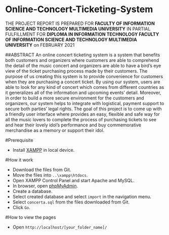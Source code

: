 # Online-Concert-Ticketing-System

THE PROJECT REPORT IS PREPARED FOR **FACULTY OF INFORMATION SCIENCE AND TECHNOLOGY MULTIMEDIA UNIVERSITY** IN PARTIAL FULFILLMENT FOR **DIPLOMA IN INFORMATION TECHNOLOGY FACULTY OF INFORMATION SCIENCE AND TECHNOLOGY MULTIMEDIA UNIVERSITY** on FEBRUARY 2021

##ABSTRACT
An online concert ticketing system is a system that benefits both customers and organizers where customers are able to comprehend the detail of the music concert and organizers are able to have a bird’s eye view of the ticket purchasing process made by their customers. The purpose of us creating this system is to provide convenience for customers when they are purchasing a concert ticket. By using our system, users are able to look for any kind of concert which comes from different countries as it generalizes all of the information and upcoming events’ detail. Moreover, in order to build a more secure environment for the customers and organizers, our system helps to integrate with logistical, payment support to secure both parties’ legal rights. The goal of this project is to come up with a friendly user interface where provides an easy, flexible and safe way for all the music lovers to complete the process of purchasing tickets to see and hear their lovely idol’s performance and buy commemorative merchandise as a memory or support their idol.

#Prerequisite
- Install [XAMPP](https://www.apachefriends.org/index.html) in local device.

#How it work
- Download the files from Git.
- Move the files into `..\xampp\htdocs`.
- Open XAMPP Control Panel and start Apache and MySQL.
- In browser, open [phpMyAdmin](http://localhost/phpmyadmin/).
- Create a database.
- Select created database and select `import` in the navigation menu.
- Select `concerta.sql` from the files downloaded from Git.
- Click `Go`.

#How to view the pages
- Open `http://localhost/[your_folder_name]/`
